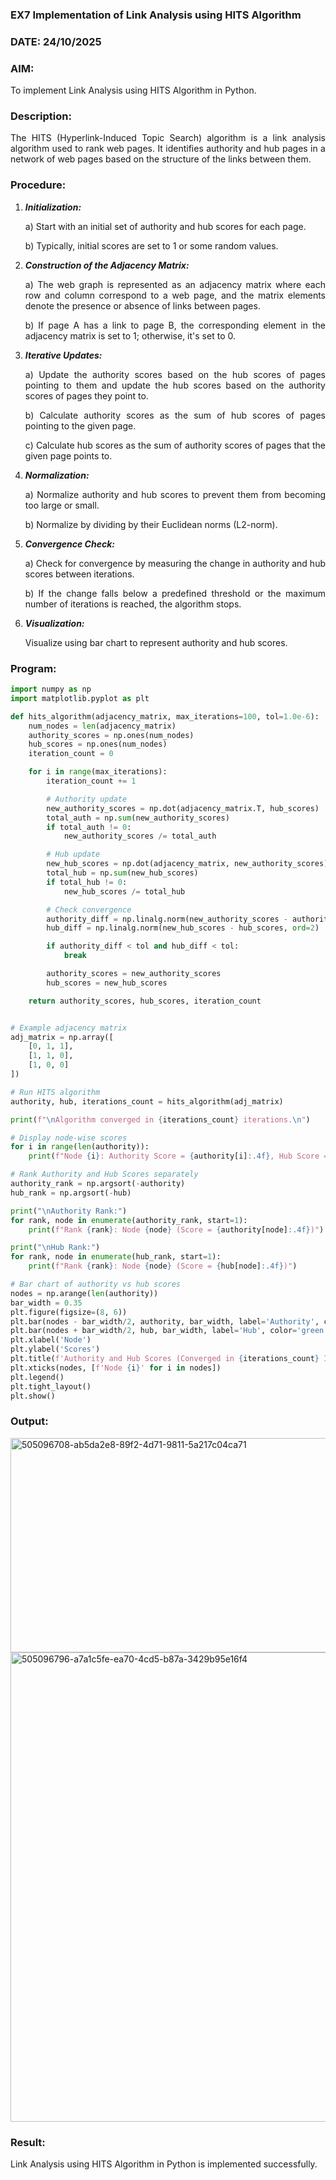 ### EX7 Implementation of Link Analysis using HITS Algorithm
### DATE: 24/10/2025
### AIM:
To implement Link Analysis using HITS Algorithm in Python.
### Description:
<div align = "justify">
The HITS (Hyperlink-Induced Topic Search) algorithm is a link analysis algorithm used to rank web pages. It identifies authority and hub pages 
in a network of web pages based on the structure of the links between them.

### Procedure:
1. ***Initialization:***
    <p>    a) Start with an initial set of authority and hub scores for each page.
    <p>    b) Typically, initial scores are set to 1 or some random values.
  
2. ***Construction of the Adjacency Matrix:***
    <p>    a) The web graph is represented as an adjacency matrix where each row and column correspond to a web page, and the matrix elements denote the presence or absence of links between pages.
    <p>    b) If page A has a link to page B, the corresponding element in the adjacency matrix is set to 1; otherwise, it's set to 0.

3. ***Iterative Updates:***
    <p>    a) Update the authority scores based on the hub scores of pages pointing to them and update the hub scores based on the authority scores of pages they point to.
    <p>    b) Calculate authority scores as the sum of hub scores of pages pointing to the given page.
    <p>    c) Calculate hub scores as the sum of authority scores of pages that the given page points to.

4. ***Normalization:***
    <p>    a) Normalize authority and hub scores to prevent them from becoming too large or small.
    <p>    b) Normalize by dividing by their Euclidean norms (L2-norm).

5. ***Convergence Check:***
    <p>    a) Check for convergence by measuring the change in authority and hub scores between iterations.
    <p>    b) If the change falls below a predefined threshold or the maximum number of iterations is reached, the algorithm stops.

6. ***Visualization:***
    <p>    Visualize using bar chart to represent authority and hub scores.

### Program:

```python
import numpy as np
import matplotlib.pyplot as plt

def hits_algorithm(adjacency_matrix, max_iterations=100, tol=1.0e-6):
    num_nodes = len(adjacency_matrix)
    authority_scores = np.ones(num_nodes)
    hub_scores = np.ones(num_nodes)
    iteration_count = 0

    for i in range(max_iterations):
        iteration_count += 1

        # Authority update 
        new_authority_scores = np.dot(adjacency_matrix.T, hub_scores)
        total_auth = np.sum(new_authority_scores)
        if total_auth != 0:
            new_authority_scores /= total_auth 

        # Hub update 
        new_hub_scores = np.dot(adjacency_matrix, new_authority_scores)
        total_hub = np.sum(new_hub_scores)
        if total_hub != 0:
            new_hub_scores /= total_hub 

        # Check convergence
        authority_diff = np.linalg.norm(new_authority_scores - authority_scores, ord=2)
        hub_diff = np.linalg.norm(new_hub_scores - hub_scores, ord=2)

        if authority_diff < tol and hub_diff < tol:
            break

        authority_scores = new_authority_scores
        hub_scores = new_hub_scores

    return authority_scores, hub_scores, iteration_count


# Example adjacency matrix
adj_matrix = np.array([
    [0, 1, 1],
    [1, 1, 0],
    [1, 0, 0]
])

# Run HITS algorithm
authority, hub, iterations_count = hits_algorithm(adj_matrix)

print(f"\nAlgorithm converged in {iterations_count} iterations.\n")

# Display node-wise scores
for i in range(len(authority)):
    print(f"Node {i}: Authority Score = {authority[i]:.4f}, Hub Score = {hub[i]:.4f}")

# Rank Authority and Hub Scores separately
authority_rank = np.argsort(-authority)
hub_rank = np.argsort(-hub)

print("\nAuthority Rank:")
for rank, node in enumerate(authority_rank, start=1):
    print(f"Rank {rank}: Node {node} (Score = {authority[node]:.4f})")

print("\nHub Rank:")
for rank, node in enumerate(hub_rank, start=1):
    print(f"Rank {rank}: Node {node} (Score = {hub[node]:.4f})")

# Bar chart of authority vs hub scores
nodes = np.arange(len(authority))
bar_width = 0.35
plt.figure(figsize=(8, 6))
plt.bar(nodes - bar_width/2, authority, bar_width, label='Authority', color='blue')
plt.bar(nodes + bar_width/2, hub, bar_width, label='Hub', color='green')
plt.xlabel('Node')
plt.ylabel('Scores')
plt.title(f'Authority and Hub Scores (Converged in {iterations_count} Iterations)')
plt.xticks(nodes, [f'Node {i}' for i in nodes])
plt.legend()
plt.tight_layout()
plt.show()
```

### Output:
<img width="825" height="343" alt="505096708-ab5da2e8-89f2-4d71-9811-5a217c04ca71" src="https://github.com/user-attachments/assets/aa6528a7-9979-48e0-95b1-914c0d995f9b" />

<img width="1123" height="751" alt="505096796-a7a1c5fe-ea70-4cd5-b87a-3429b95e16f4" src="https://github.com/user-attachments/assets/dbb2d0d0-6df7-4370-af6d-24ad7b3fd5a2" />

### Result:
Link Analysis using HITS Algorithm in Python is implemented successfully.
